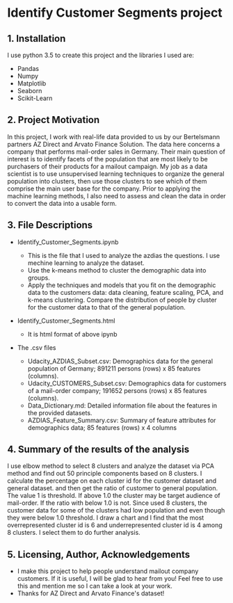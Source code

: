 # Identify Customer Segments project

## 1. Installation
I use python 3.5 to create this project and the libraries I used are:
 - Pandas
 - Numpy
 - Matplotlib
 - Seaborn
 - Scikit-Learn


## 2. Project Motivation

In this project, I work with real-life data provided to us by our Bertelsmann partners AZ Direct and Arvato Finance Solution. The data here concerns a company that performs mail-order sales in Germany. Their main question of interest is to identify facets of the population that are most likely to be purchasers of their products for a mailout campaign. My job as a data scientist is to use unsupervised learning techniques to organize the general population into clusters, then use those clusters to see which of them comprise the main user base for the company. Prior to applying the machine learning methods,  I also need to assess and clean the data in order to convert the data into a usable form.

## 3. File Descriptions
  - Identify_Customer_Segments.ipynb
      - This is the file that I used to analyze the azdias the questions. I use mechine learning to analyze the dataset.
      - Use the k-means method to cluster the demographic data into groups.
      - Apply the techniques and models that you fit on the demographic data to the customers data: data cleaning, feature scaling, PCA, and k-means clustering. Compare the distribution of people by cluster for the customer data to that of the general population.
  - Identify_Customer_Segments.html
      - It is html format of above ipynb

  - The .csv files
       - Udacity_AZDIAS_Subset.csv: Demographics data for the general population of Germany; 891211 persons (rows) x 85 features (columns).
       - Udacity_CUSTOMERS_Subset.csv: Demographics data for customers of a mail-order company; 191652 persons (rows) x 85 features (columns).
       - Data_Dictionary.md: Detailed information file about the features in the provided datasets.
       - AZDIAS_Feature_Summary.csv: Summary of feature attributes for demographics data; 85 features (rows) x 4 columns


## 4. Summary of the results of the analysis

I use elbow method to select 8 clusters and analyze the dataset via PCA method and find out 50 principle components based on 8 clusters. I calculate the percentage on each cluster id for the customer dataset and general dataset. and then get the ratio of customer to general population. The value 1 is threshold. If above 1.0 the cluster may be target audience of mail-order. If the ratio with below 1.0 is not. Since used 8 clusters, the customer data for some of the clusters had low population and even though they were below 1.0 threshold. I draw a chart and I find that the most overrepresented cluster id is 6 and underrepresented cluster id is 4 among 8 clusters. I select them to do further analysis.

## 5. Licensing, Author, Acknowledgements
 - I make this project to help people understand mailout company customers. If it is useful, I will be glad to hear from you! Feel free to use  this and mention me so I can take a look at your work.
 - Thanks for AZ Direct and Arvato Finance's dataset!
